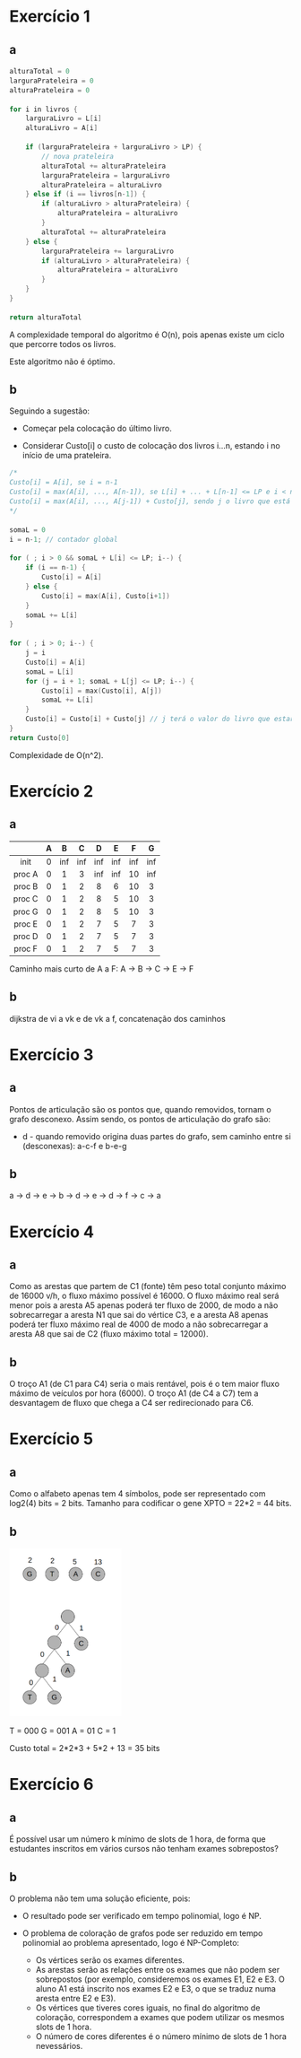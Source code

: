 # Exercício 1

## a

```c++
alturaTotal = 0
larguraPrateleira = 0
alturaPrateleira = 0

for i in livros {
    larguraLivro = L[i]
    alturaLivro = A[i]

    if (larguraPrateleira + larguraLivro > LP) {
        // nova prateleira
        alturaTotal += alturaPrateleira
        larguraPrateleira = larguraLivro
        alturaPrateleira = alturaLivro
    } else if (i == livros[n-1]) {
        if (alturaLivro > alturaPrateleira) {
            alturaPrateleira = alturaLivro
        }
        alturaTotal += alturaPrateleira
    } else {
        larguraPrateleira += larguraLivro
        if (alturaLivro > alturaPrateleira) {
            alturaPrateleira = alturaLivro
        }
    }
}

return alturaTotal
```

A complexidade temporal do algoritmo é O(n), pois apenas existe um ciclo que percorre todos os livros.

Este algoritmo não é óptimo.

## b

Seguindo a sugestão:

- Começar pela colocação do último livro.

- Considerar Custo[i] o custo de colocação dos livros i...n, estando i no início de uma prateleira.

```c++
/*
Custo[i] = A[i], se i = n-1
Custo[i] = max(A[i], ..., A[n-1]), se L[i] + ... + L[n-1] <= LP e i < n
Custo[i] = max(A[i], ..., A[j-1]) + Custo[j], sendo j o livro que está no início da prateleira imediatamente abaixo da prateleira de i, se L[i] + ... + L[n-1] > LP e i < n
*/

somaL = 0
i = n-1; // contador global

for ( ; i > 0 && somaL + L[i] <= LP; i--) {
    if (i == n-1) {
        Custo[i] = A[i]
    } else {
        Custo[i] = max(A[i], Custo[i+1])
    }
    somaL += L[i]
}

for ( ; i > 0; i--) {
    j = i
    Custo[i] = A[i]
    somaL = L[i]
    for (j = i + 1; somaL + L[j] <= LP; i--) {
        Custo[i] = max(Custo[i], A[j])
        somaL += L[i]
    }
    Custo[i] = Custo[i] + Custo[j] // j terá o valor do livro que estará no início na prateleira imadiatamente abaixo de i
}
return Custo[0]
```

Complexidade de O(n^2).


# Exercício 2

## a

|        | A | B | C | D   | E   | F   | G   |
|:------:|:-:|:-:|:---:|:---:|:---:|:---:|:---:|
| init   | 0 | inf | inf | inf | inf | inf  | inf |
| proc A | 0 | 1 | 3 | inf | inf | 10  | inf |
| proc B | 0 | 1 | 2 | 8   | 6   | 10  | 3   |
| proc C | 0 | 1 | 2 | 8   | 5   | 10  | 3   |
| proc G | 0 | 1 | 2 | 8   | 5   | 10  | 3   |
| proc E | 0 | 1 | 2 | 7   | 5   | 7   | 3   |
| proc D | 0 | 1 | 2 | 7   | 5   | 7   | 3   |
| proc F | 0 | 1 | 2 | 7   | 5   | 7   | 3   |

Caminho mais curto de A a F: A -> B -> C -> E -> F

## b

dijkstra de vi a vk e de vk a f, concatenação dos caminhos

# Exercício 3

## a 

Pontos de articulação são os pontos que, quando removidos, tornam o grafo desconexo. Assim sendo, os pontos de articulação do grafo são:

- d - quando removido origina duas partes do grafo, sem caminho entre si (desconexas): a-c-f e b-e-g

## b

a -> d -> e -> b -> d -> e -> d -> f -> c -> a


# Exercício 4

## a

Como as arestas que partem de C1 (fonte) têm peso total conjunto máximo de 16000 v/h, o fluxo máximo possível é 16000. O fluxo máximo real será menor pois a aresta A5 apenas poderá ter fluxo de 2000, de modo a não sobrecarregar a aresta N1 que sai do vértice C3, e a aresta A8 apenas poderá ter fluxo máximo real de 4000 de modo a não sobrecarregar a aresta A8 que sai de C2 (fluxo máximo total = 12000).

## b

O troço A1 (de C1 para C4) seria o mais rentável, pois é o tem maior fluxo máximo de veículos por hora (6000). O troço A1 (de C4 a C7) tem a desvantagem de fluxo que chega a C4 ser redirecionado para C6.

# Exercício 5

## a

Como o alfabeto apenas tem 4 símbolos, pode ser representado com log2(4) bits = 2 bits. Tamanho para codificar o gene XPTO = 22*2 = 44 bits.

## b

<img src="5a.png" width="200"/>

T = 000 G = 001 A = 01 C = 1

Custo total = 2\*2\*3 + 5\*2 + 13 = 35 bits


# Exercício 6

## a

É possível usar um número k mínimo de slots de 1 hora, de forma que estudantes inscritos em vários cursos não tenham exames sobrepostos?


## b

O problema não tem uma solução eficiente, pois:

- O resultado pode ser verificado em tempo polinomial, logo é NP.
- O problema de coloração de grafos pode ser reduzido em tempo polinomial ao problema apresentado, logo é NP-Completo:

    - Os vértices serão os exames diferentes.
    - As arestas serão as relações entre os exames que não podem ser sobrepostos (por exemplo, consideremos os exames E1, E2 e E3. O aluno A1 está inscrito nos exames E2 e E3, o que se traduz numa aresta entre E2 e E3).
    - Os vértices que tiveres cores iguais, no final do algoritmo de coloração, correspondem a exames que podem utilizar os mesmos slots de 1 hora.
    - O número de cores diferentes é o número mínimo de slots de 1 hora nevessários.

